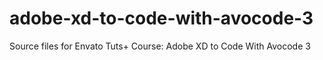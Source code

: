# adobe-xd-to-code-with-avocode-3
Source files for Envato Tuts+ Course: Adobe XD to Code With Avocode 3
